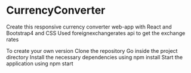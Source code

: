# CurrencyConverter
Create this responsive currency converter web-app with React and Bootstrap4 and CSS
Used foreignexchangerates api to get the exchange rates

To create your own version 
Clone the repository
Go inside the project directory
Install the necessary dependencies using npm install
Start the application using npm start
